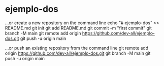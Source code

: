 # ejemplo-dos

…or create a new repository on the command line
echo "# ejemplo-dos" >> README.md
git init
git add README.md
git commit -m "first commit"
git branch -M main
git remote add origin https://github.com/dev-all/ejemplo-dos.git
git push -u origin main



…or push an existing repository from the command line
git remote add origin https://github.com/dev-all/ejemplo-dos.git
git branch -M main
git push -u origin main
